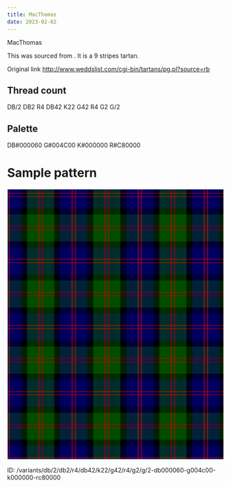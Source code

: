 ```yaml
---
title: MacThomas
date: 2023-02-02
---
```

MacThomas

This was sourced from <no value>.  It is a 9 stripes tartan.

Original link http://www.weddslist.com/cgi-bin/tartans/pg.pl?source=rb

## Thread count
DB/2 DB2 R4 DB42 K22 G42 R4 G2 G/2

## Palette
DB#000060 G#004C00 K#000000 R#C80000

# Sample pattern

![Tartan detail](tartan.png "DB/2 DB2 R4 DB42 K22 G42 R4 G2 G/2 tartan")

ID: /variants/db/2/db2/r4/db42/k22/g42/r4/g2/g/2-db000060-g004c00-k000000-rc80000